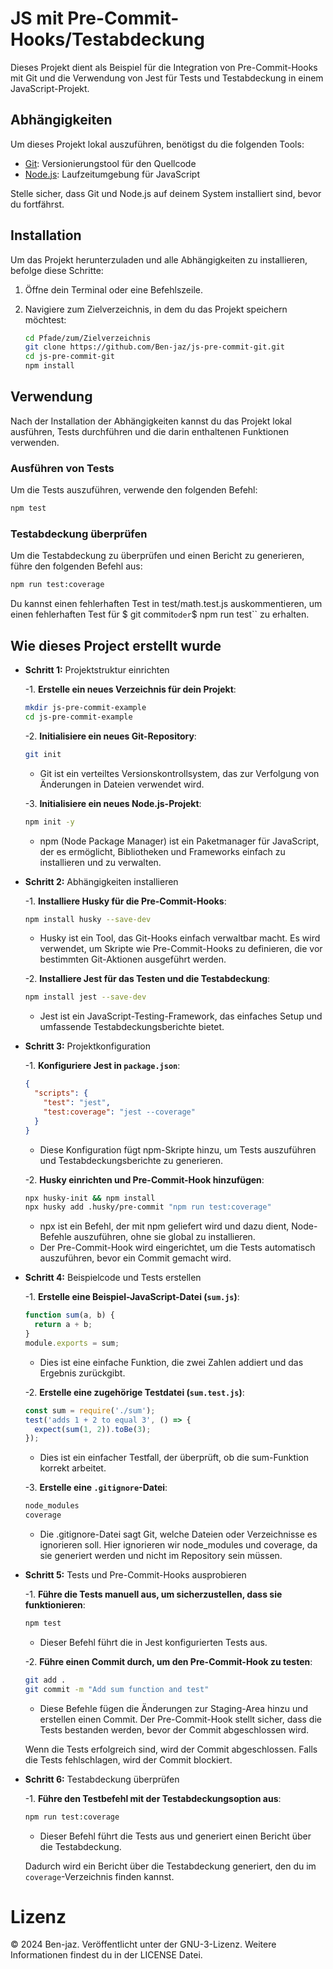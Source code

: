 # JS mit Pre-Commit-Hooks/Testabdeckung

Dieses Projekt dient als Beispiel für die Integration von Pre-Commit-Hooks mit Git und die Verwendung von Jest für Tests und Testabdeckung in einem JavaScript-Projekt.

## Abhängigkeiten

Um dieses Projekt lokal auszuführen, benötigst du die folgenden Tools:

- [Git](https://git-scm.com/): Versionierungstool für den Quellcode
- [Node.js](https://nodejs.org/): Laufzeitumgebung für JavaScript

Stelle sicher, dass Git und Node.js auf deinem System installiert sind, bevor du fortfährst.

## Installation

Um das Projekt herunterzuladen und alle Abhängigkeiten zu installieren, befolge diese Schritte:

1. Öffne dein Terminal oder eine Befehlszeile.

2. Navigiere zum Zielverzeichnis, in dem du das Projekt speichern möchtest:
   ```bash
   cd Pfade/zum/Zielverzeichnis
   git clone https://github.com/Ben-jaz/js-pre-commit-git.git
   cd js-pre-commit-git
   npm install
   ```

## Verwendung

Nach der Installation der Abhängigkeiten kannst du das Projekt lokal ausführen, Tests durchführen und die darin enthaltenen Funktionen verwenden.

### Ausführen von Tests

Um die Tests auszuführen, verwende den folgenden Befehl:

```bash
npm test
```
### Testabdeckung überprüfen

Um die Testabdeckung zu überprüfen und einen Bericht zu generieren, führe den folgenden Befehl aus:

```bash
npm run test:coverage
```

Du kannst einen fehlerhaften Test in test/math.test.js auskommentieren, um einen fehlerhaften Test für \$ git commit`oder`$ npm run test`` zu erhalten.


## Wie dieses Project erstellt wurde
-  **Schritt 1:** Projektstruktur einrichten

   -1. **Erstelle ein neues Verzeichnis für dein Projekt**:
   ```bash
   mkdir js-pre-commit-example
   cd js-pre-commit-example
   ```

   -2. **Initialisiere ein neues Git-Repository**:
   ```bash
   git init
   ```
   - Git ist ein verteiltes Versionskontrollsystem, das zur Verfolgung von Änderungen in Dateien verwendet wird.

   -3. **Initialisiere ein neues Node.js-Projekt**:
   ```bash
   npm init -y
   ```
   - npm (Node Package Manager) ist ein Paketmanager für JavaScript, der es ermöglicht, Bibliotheken und Frameworks einfach zu installieren und zu verwalten.

- **Schritt 2:** Abhängigkeiten installieren

   -1. **Installiere Husky für die Pre-Commit-Hooks**:
   ```bash
   npm install husky --save-dev
   ```
   - Husky ist ein Tool, das Git-Hooks einfach verwaltbar macht. Es wird verwendet, um Skripte wie Pre-Commit-Hooks zu definieren, die vor bestimmten Git-Aktionen ausgeführt werden.

   -2. **Installiere Jest für das Testen und die Testabdeckung**:
   ```bash
   npm install jest --save-dev
   ```
   - Jest ist ein JavaScript-Testing-Framework, das einfaches Setup und umfassende Testabdeckungsberichte bietet.

- **Schritt 3:** Projektkonfiguration

   -1. **Konfiguriere Jest in `package.json`**:
   ```json
   {
     "scripts": {
       "test": "jest",
       "test:coverage": "jest --coverage"
     }
   }
   ```
   - Diese Konfiguration fügt npm-Skripte hinzu, um Tests auszuführen und Testabdeckungsberichte zu generieren.

   -2. **Husky einrichten und Pre-Commit-Hook hinzufügen**:
   ```bash
   npx husky-init && npm install
   npx husky add .husky/pre-commit "npm run test:coverage"
   ```
   - npx ist ein Befehl, der mit npm geliefert wird und dazu dient, Node-Befehle auszuführen, ohne sie global zu installieren.
   - Der Pre-Commit-Hook wird eingerichtet, um die Tests automatisch auszuführen, bevor ein Commit gemacht wird.

- **Schritt 4:** Beispielcode und Tests erstellen

   -1. **Erstelle eine Beispiel-JavaScript-Datei (`sum.js`)**:
   ```js
   function sum(a, b) {
     return a + b;
   }
   module.exports = sum;
   ```

   - Dies ist eine einfache Funktion, die zwei Zahlen addiert und das Ergebnis zurückgibt.

   -2. **Erstelle eine zugehörige Testdatei (`sum.test.js`)**:
   ```js
   const sum = require('./sum');
   test('adds 1 + 2 to equal 3', () => {
     expect(sum(1, 2)).toBe(3);
   });
   ```

   - Dies ist ein einfacher Testfall, der überprüft, ob die sum-Funktion korrekt arbeitet.

   -3. **Erstelle eine `.gitignore`-Datei**:
   ```txt
   node_modules
   coverage
   ```
   - Die .gitignore-Datei sagt Git, welche Dateien oder Verzeichnisse es ignorieren soll. Hier ignorieren wir node_modules und coverage, da sie generiert werden und nicht im Repository sein müssen.

- **Schritt 5:** Tests und Pre-Commit-Hooks ausprobieren

   -1. **Führe die Tests manuell aus, um sicherzustellen, dass sie funktionieren**:
   ```bash
   npm test
   ```
   - Dieser Befehl führt die in Jest konfigurierten Tests aus.

   -2. **Führe einen Commit durch, um den Pre-Commit-Hook zu testen**:
   ```bash
   git add .
   git commit -m "Add sum function and test"
   ```
   - Diese Befehle fügen die Änderungen zur Staging-Area hinzu und erstellen einen Commit. Der Pre-Commit-Hook stellt sicher, dass die Tests bestanden werden, bevor der Commit abgeschlossen wird.

   Wenn die Tests erfolgreich sind, wird der Commit abgeschlossen. Falls die Tests fehlschlagen, wird der Commit blockiert.

- **Schritt 6:** Testabdeckung überprüfen

   -1. **Führe den Testbefehl mit der Testabdeckungsoption aus**:
   ```bash
   npm run test:coverage
   ```
   - Dieser Befehl führt die Tests aus und generiert einen Bericht über die Testabdeckung.

   Dadurch wird ein Bericht über die Testabdeckung generiert, den du im `coverage`-Verzeichnis finden kannst.

# Lizenz
© 2024 Ben-jaz. Veröffentlicht unter der GNU-3-Lizenz. Weitere Informationen findest du in der LICENSE Datei.